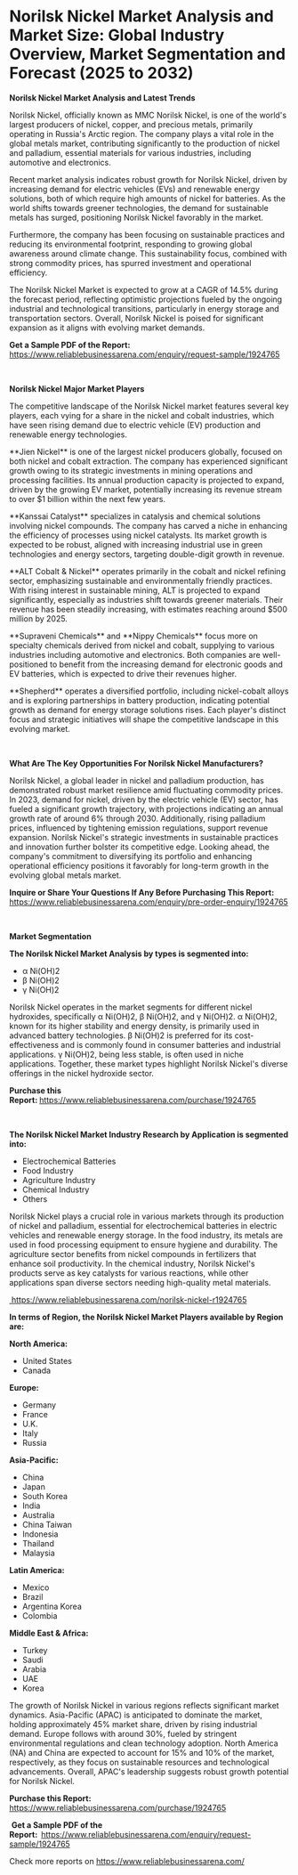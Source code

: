 <p><h1>Norilsk Nickel Market Analysis and Market Size: Global Industry Overview, Market Segmentation and Forecast (2025 to 2032)</h1></p><p><strong>Norilsk Nickel Market Analysis and Latest Trends</strong></p>
<p><p>Norilsk Nickel, officially known as MMC Norilsk Nickel, is one of the world's largest producers of nickel, copper, and precious metals, primarily operating in Russia's Arctic region. The company plays a vital role in the global metals market, contributing significantly to the production of nickel and palladium, essential materials for various industries, including automotive and electronics.</p><p>Recent market analysis indicates robust growth for Norilsk Nickel, driven by increasing demand for electric vehicles (EVs) and renewable energy solutions, both of which require high amounts of nickel for batteries. As the world shifts towards greener technologies, the demand for sustainable metals has surged, positioning Norilsk Nickel favorably in the market.</p><p>Furthermore, the company has been focusing on sustainable practices and reducing its environmental footprint, responding to growing global awareness around climate change. This sustainability focus, combined with strong commodity prices, has spurred investment and operational efficiency.</p><p>The Norilsk Nickel Market is expected to grow at a CAGR of 14.5% during the forecast period, reflecting optimistic projections fueled by the ongoing industrial and technological transitions, particularly in energy storage and transportation sectors. Overall, Norilsk Nickel is poised for significant expansion as it aligns with evolving market demands.</p></p>
<p><strong>Get a Sample PDF of the Report:&nbsp;</strong> <a href="https://www.reliablebusinessarena.com/enquiry/request-sample/1924765?utm_campaign=3526&utm_medium=2&utm_source=Github&utm_content=ia&utm_term=28032025&utm_id=norilsk-nickel">https://www.reliablebusinessarena.com/enquiry/request-sample/1924765</a></p>
<p>&nbsp;</p>
<p><strong>Norilsk Nickel Major Market Players</strong></p>
<p><p>The competitive landscape of the Norilsk Nickel market features several key players, each vying for a share in the nickel and cobalt industries, which have seen rising demand due to electric vehicle (EV) production and renewable energy technologies. </p><p>**Jien Nickel** is one of the largest nickel producers globally, focused on both nickel and cobalt extraction. The company has experienced significant growth owing to its strategic investments in mining operations and processing facilities. Its annual production capacity is projected to expand, driven by the growing EV market, potentially increasing its revenue stream to over $1 billion within the next few years.</p><p>**Kanssai Catalyst** specializes in catalysis and chemical solutions involving nickel compounds. The company has carved a niche in enhancing the efficiency of processes using nickel catalysts. Its market growth is expected to be robust, aligned with increasing industrial use in green technologies and energy sectors, targeting double-digit growth in revenue.</p><p>**ALT Cobalt & Nickel** operates primarily in the cobalt and nickel refining sector, emphasizing sustainable and environmentally friendly practices. With rising interest in sustainable mining, ALT is projected to expand significantly, especially as industries shift towards greener materials. Their revenue has been steadily increasing, with estimates reaching around $500 million by 2025.</p><p>**Supraveni Chemicals** and **Nippy Chemicals** focus more on specialty chemicals derived from nickel and cobalt, supplying to various industries including automotive and electronics. Both companies are well-positioned to benefit from the increasing demand for electronic goods and EV batteries, which is expected to drive their revenues higher.</p><p>**Shepherd** operates a diversified portfolio, including nickel-cobalt alloys and is exploring partnerships in battery production, indicating potential growth as demand for energy storage solutions rises. Each player's distinct focus and strategic initiatives will shape the competitive landscape in this evolving market.</p></p>
<p>&nbsp;</p>
<p><strong>What Are The Key Opportunities For Norilsk Nickel Manufacturers?</strong></p>
<p><p>Norilsk Nickel, a global leader in nickel and palladium production, has demonstrated robust market resilience amid fluctuating commodity prices. In 2023, demand for nickel, driven by the electric vehicle (EV) sector, has fueled a significant growth trajectory, with projections indicating an annual growth rate of around 6% through 2030. Additionally, rising palladium prices, influenced by tightening emission regulations, support revenue expansion. Norilsk Nickel's strategic investments in sustainable practices and innovation further bolster its competitive edge. Looking ahead, the company's commitment to diversifying its portfolio and enhancing operational efficiency positions it favorably for long-term growth in the evolving global metals market.</p></p>
<p><strong>Inquire or Share Your Questions If Any Before Purchasing This Report:</strong> <a href="https://www.reliablebusinessarena.com/enquiry/pre-order-enquiry/1924765?utm_campaign=3526&utm_medium=2&utm_source=Github&utm_content=ia&utm_term=28032025&utm_id=norilsk-nickel">https://www.reliablebusinessarena.com/enquiry/pre-order-enquiry/1924765</a></p>
<p>&nbsp;</p>
<p><strong>Market Segmentation</strong></p>
<p><strong>The Norilsk Nickel Market Analysis by types is segmented into:</strong></p>
<p><ul><li>α Ni(OH)2</li><li>β Ni(OH)2</li><li>γ Ni(OH)2</li></ul></p>
<p><p>Norilsk Nickel operates in the market segments for different nickel hydroxides, specifically α Ni(OH)2, β Ni(OH)2, and γ Ni(OH)2. α Ni(OH)2, known for its higher stability and energy density, is primarily used in advanced battery technologies. β Ni(OH)2 is preferred for its cost-effectiveness and is commonly found in consumer batteries and industrial applications. γ Ni(OH)2, being less stable, is often used in niche applications. Together, these market types highlight Norilsk Nickel's diverse offerings in the nickel hydroxide sector.</p></p>
<p><strong>Purchase this Report:&nbsp;</strong><a href="https://www.reliablebusinessarena.com/purchase/1924765?utm_campaign=3526&utm_medium=2&utm_source=Github&utm_content=ia&utm_term=28032025&utm_id=norilsk-nickel">https://www.reliablebusinessarena.com/purchase/1924765</a></p>
<p>&nbsp;</p>
<p><strong>The Norilsk Nickel Market Industry Research by Application is segmented into:</strong></p>
<p><ul><li>Electrochemical Batteries</li><li>Food Industry</li><li>Agriculture Industry</li><li>Chemical Industry</li><li>Others</li></ul></p>
<p><p>Norilsk Nickel plays a crucial role in various markets through its production of nickel and palladium, essential for electrochemical batteries in electric vehicles and renewable energy storage. In the food industry, its metals are used in food processing equipment to ensure hygiene and durability. The agriculture sector benefits from nickel compounds in fertilizers that enhance soil productivity. In the chemical industry, Norilsk Nickel's products serve as key catalysts for various reactions, while other applications span diverse sectors needing high-quality metal materials.</p></p>
<p><a href="https://www.reliablebusinessarena.com/norilsk-nickel-r1924765?utm_campaign=3526&utm_medium=2&utm_source=Github&utm_content=ia&utm_term=28032025&utm_id=norilsk-nickel">&nbsp;https://www.reliablebusinessarena.com/norilsk-nickel-r1924765</a></p>
<p><strong>In terms of Region, the Norilsk Nickel Market Players available by Region are:</strong></p>
<p>
    <p> <strong> North America: </strong>
        <ul>
            <li>United States</li>
            <li>Canada</li>
        </ul>
        </p> 
    <p> <strong> Europe: </strong>
        <ul>
            <li>Germany</li>
            <li>France</li>
            <li>U.K.</li>
            <li>Italy</li>
            <li>Russia</li>
        </ul>
        </p> 
    <p> <strong> Asia-Pacific: </strong>
        <ul>
            <li>China</li>
            <li>Japan</li>
            <li>South Korea</li>
            <li>India</li>
            <li>Australia</li>
            <li>China Taiwan</li>
            <li>Indonesia</li>
            <li>Thailand</li>
            <li>Malaysia</li>
        </ul>
        </p> 
    <p> <strong> Latin America: </strong>
        <ul>
            <li>Mexico</li>
            <li>Brazil</li>
            <li>Argentina Korea</li>
            <li>Colombia</li>
        </ul>
        </p> 
    <p> <strong> Middle East & Africa: </strong>
        <ul>
            <li>Turkey</li>
            <li>Saudi</li>
            <li>Arabia</li>
            <li>UAE</li>
            <li>Korea</li>
        </ul>
    </p>
    </p>
<p><p>The growth of Norilsk Nickel in various regions reflects significant market dynamics. Asia-Pacific (APAC) is anticipated to dominate the market, holding approximately 45% market share, driven by rising industrial demand. Europe follows with around 30%, fueled by stringent environmental regulations and clean technology adoption. North America (NA) and China are expected to account for 15% and 10% of the market, respectively, as they focus on sustainable resources and technological advancements. Overall, APAC's leadership suggests robust growth potential for Norilsk Nickel.</p></p>
<p><strong>Purchase this Report: </strong><a href="https://www.reliablebusinessarena.com/purchase/1924765?utm_campaign=3526&utm_medium=2&utm_source=Github&utm_content=ia&utm_term=28032025&utm_id=norilsk-nickel">https://www.reliablebusinessarena.com/purchase/1924765</a></p>
<p>&nbsp;<strong>Get a Sample PDF of the Report:&nbsp;&nbsp;</strong><a href="https://www.reliablebusinessarena.com/enquiry/request-sample/1924765?utm_campaign=3526&utm_medium=2&utm_source=Github&utm_content=ia&utm_term=28032025&utm_id=norilsk-nickel">https://www.reliablebusinessarena.com/enquiry/request-sample/1924765</a></p>
<p><strong></strong></p>
<p>Check more reports on <a href="https://www.reliablebusinessarena.com/?utm_campaign=3526&utm_medium=2&utm_source=Github&utm_content=ia&utm_term=28032025&utm_id=norilsk-nickel">https://www.reliablebusinessarena.com/</a></p>
